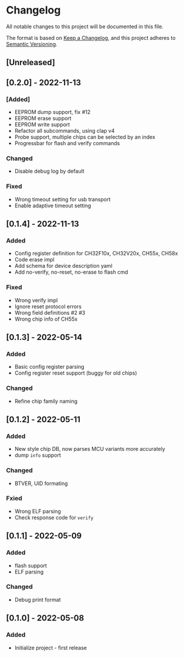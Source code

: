 # Changelog
All notable changes to this project will be documented in this file.

The format is based on [Keep a Changelog](https://keepachangelog.com/en/1.0.0/),
and this project adheres to [Semantic Versioning](https://semver.org/spec/v2.0.0.html).

## [Unreleased]

## [0.2.0] - 2022-11-13
### [Added]
- EEPROM dump support, fix #12
- EEPROM erase support
- EEPROM write support
- Refactor all subcommands, using clap v4
- Probe support, multiple chips can be selected by an index
- Progressbar for flash and verify commands

### Changed
- Disable debug log by default

### Fixed
- Wrong timeout setting for usb transport
- Enable adaptive timeout setting

## [0.1.4] - 2022-11-13
### Added
- Config register definition for CH32F10x, CH32V20x, CH55x, CH58x
- Code erase impl
- Add schema for device description yaml
- Add no-verify, no-reset, no-erase to flash cmd

### Fixed
- Wrong verify impl
- Ignore reset protocol errors
- Wrong field definitions #2 #3
- Wrong chip info of CH55x

## [0.1.3] - 2022-05-14
### Added
- Basic config register parsing
- Config register reset support (buggy for old chips)

### Changed
- Refine chip family naming

## [0.1.2] - 2022-05-11
### Added
- New style chip DB, now parses MCU variants more accurately
- dump `info` support

### Changed
- BTVER, UID formating

### Fxied
- Wrong ELF parsing
- Check response code for `verify`

## [0.1.1] - 2022-05-09
### Added
- flash support
- ELF parsing

### Changed
- Debug print format

## [0.1.0] - 2022-05-08
### Added
- Initialize project - first release
